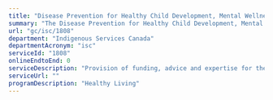 ```yaml
---
title: "Disease Prevention for Healthy Child Development, Mental Wellness, and Healthy Living Including Chronic Disease Prevention and Control: Healthy Living Funding"
summary: "The Disease Prevention for Healthy Child Development, Mental Wellness, and Healthy Living Including Chronic Disease Prevention and Control: Healthy Living Funding service from Indigenous Services Canada is not available end-to-end online, according to the GC Service Inventory."
url: "gc/isc/1808"
department: "Indigenous Services Canada"
departmentAcronym: "isc"
serviceId: "1808"
onlineEndtoEnd: 0
serviceDescription: "Provision of funding, advice and expertise for the delivery of healthy living services by third parties (communities, Tribal Councils, Indigenous Health organizations, etc.)."
serviceUrl: ""
programDescription: "Healthy Living"
---
```

